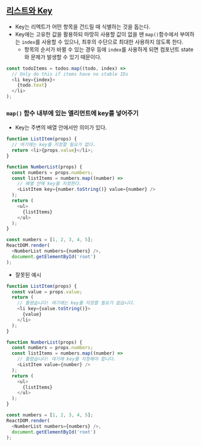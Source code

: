 ## [리스트와 Key](https://ko.reactjs.org/docs/lists-and-keys.html)
- Key는 리액트가 어떤 항목을 건드릴 때 식별하는 것을 돕는다.
- Key에는 고유한 값을 활용하되 마땅히 사용할 값이 없을 땐 `map()`함수에서 부여하는 `index`를 사용할 수 있으나, 최후의 수단으로 최대한 사용하지 않도록 한다.
  - 항목의 순서가 바뀔 수 있는 경우 등에 `index`를 사용하게 되면 컴포넌트 state와 문제가 발생할 수 있기 때문이다.
```javascript
const todoItems = todos.map((todo, index) =>
  // Only do this if items have no stable IDs
  <li key={index}>
    {todo.text}
  </li>
);
```

### `map()` 함수 내부에 있는 엘리먼트에 key를 넣어주기
- Key는 주변의 배열 안에서만 의미가 있다.
```javascript
function ListItem(props) {
  // 여기에는 key를 지정할 필요가 없다.
  return <li>{props.value}</li>;
}

function NumberList(props) {
  const numbers = props.numbers;
  const listItems = numbers.map((number) =>
    // 배열 안에 key를 지정한다.
    <ListItem key={number.toString()} value={number} />
  );
  return (
    <ul>
      {listItems}
    </ul>
  );
}

const numbers = [1, 2, 3, 4, 5];
ReactDOM.render(
  <NumberList numbers={numbers} />,
  document.getElementById('root')
);
```

- 잘못된 예시
```javascript
function ListItem(props) {
  const value = props.value;
  return (
    // 틀렸습니다! 여기에는 key를 지정할 필요가 없습니다.
    <li key={value.toString()}>
      {value}
    </li>
  );
}

function NumberList(props) {
  const numbers = props.numbers;
  const listItems = numbers.map((number) =>
    // 틀렸습니다! 여기에 key를 지정해야 합니다.
    <ListItem value={number} />
  );
  return (
    <ul>
      {listItems}
    </ul>
  );
}

const numbers = [1, 2, 3, 4, 5];
ReactDOM.render(
  <NumberList numbers={numbers} />,
  document.getElementById('root')
);
```
